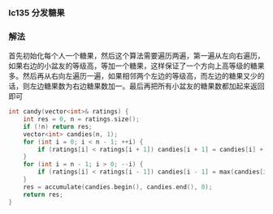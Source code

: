 ### lc135 分发糖果

### 解法

首先初始化每个人一个糖果，然后这个算法需要遍历两遍，第一遍从左向右遍历，如果右边的小盆友的等级高，等加一个糖果，这样保证了一个方向上高等级的糖果多。然后再从右向左遍历一遍，如果相邻两个左边的等级高，而左边的糖果又少的话，则左边糖果数为右边糖果数加一。最后再把所有小盆友的糖果数都加起来返回即可

```cpp
int candy(vector<int>& ratings) {
    int res = 0, n = ratings.size();
    if (!n) return res;
    vector<int> candies(n, 1);
    for (int i = 0; i < n - 1; ++i) {
        if (ratings[i] < ratings[i + 1]) candies[i + 1] = candies[i] + 1;
    }
    for (int i = n - 1; i > 0; --i) {
        if (ratings[i] < ratings[i - 1]) candies[i - 1] = max(candies[i - 1], candies[i] + 1);
    }
    res = accumulate(candies.begin(), candies.end(), 0);
    return res;
}
```
